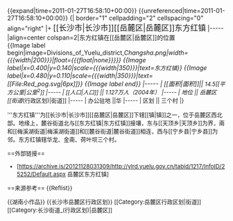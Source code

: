 {{expand|time=2011-01-27T16:58:10+00:00}}
{{unreferenced|time=2011-01-27T16:58:10+00:00}}
{| border="1" cellpadding="2" cellspacing="0" align="right"
|+ <font size="+1">[[长沙市|长沙市]][[岳麓区|岳麓区]]东方红镇</font>
|-----
|align=center colspan=2|东方红镇在[[岳麓区|岳麓区]]的位置<br>
{{Image label begin|image=Divisions_of_Yuelu_district,_Changsha.png|width={{{width|200}}}|float={{{float|none}}}}} 
{{Image label|x=0.400|y=0.140|scale={{{width|350}}}|text=<font size="2">东方红镇</font>}} 
{{Image label|x=0.480|y=0.110|scale={{{width|350}}}|text=[[File:Red_pog.svg|6px]]}} 
{{Image label end}}
|-----
| [[面积|面积]]|| <font size="2">14.5[[平方公里|公里<sup>2</sup>]]
|-----
| [[人口|人口]] || <font size="2">1.127万人（2004年）
|-----
| 地位 || 岳麓区[[街道_(行政区划)|街道]]
|-----
| 办公驻地 ||华
|-----
| 区划 || 三个村
|}

'''东方红镇'''为[[长沙市|长沙市]][[岳麓区|岳麓区]]下辖[[镇|镇]]之一，位于岳麓区西北部。地缘上，麓谷街道北与[[东方红镇|东方红镇]]接壤，东与[[天顶乡|天顶乡]]为界，南和[[梅溪湖街道|梅溪湖街道]]和[[麓谷街道|麓谷街道]]相连，西与[[宁乡县|宁乡县]]为邻。东方红镇辖华龙、金南、荷叶坝三个村。

<!--隐藏内容
==历史==

==行政区划==
{| border="1" cellpadding="2" cellspacing="0" align="right"
|-----
| align=center |岳麓区行政区划<br>[[File:岳麓区行政区划_2008年.gif|450px]]
|}

==地理==
-->

==外部链接==
* [https://archive.is/20121128031309/http://ylrd.yuelu.gov.cn/tabid/1217/InfoID/25252/Default.aspx 岳麓区东方红镇]

==来源参考==
{{Reflist}}

{{湖南小作品}}
{{长沙市岳麓区行政区划}}
[[Category:岳麓区行政区划|街道]]
[[Category:长沙街道_(行政区划)|岳麓区]]
